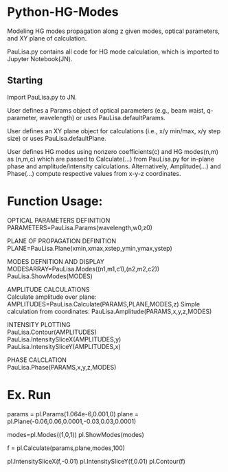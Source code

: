 # Python-HG-Modes
Modeling HG modes propagation along z given modes, optical parameters, and XY plane of calculation.

PauLisa.py contains all code for HG mode calculation, which is imported to Jupyter Notebook(JN).

## Starting
Import PauLisa.py to JN.

User defines a Params object of optical parameters (e.g., beam waist, q-parameter, wavelength) or uses PauLisa.defaultParams.

User defines an XY plane object for calculations (i.e., x/y min/max, x/y step size) or uses PauLisa.defaultPlane.

User defines HG modes using nonzero coefficients(c) and HG modes(n,m) as (n,m,c) which are passed to Calculate(...) from PauLisa.py for in-plane phase and amplitude/intensity calculations. Alternatively, Amplitude(...) and Phase(...) compute respective values from x-y-z coordinates.


# Function Usage:
OPTICAL PARAMETERS DEFINITION     
 PARAMETERS=PauLisa.Params(wavelength,w0,z0)

PLANE OF PROPAGATION DEFINITION     
 PLANE=PauLisa.Plane(xmin,xmax,xstep,ymin,ymax,ystep) 

MODES DEFNITION AND DISPLAY     
 MODESARRAY=PauLisa.Modes((n1,m1,c1),(n2,m2,c2))     
 PauLisa.ShowModes(MODES) 

AMPLITUDE CALCULATIONS     
 Calculate amplitude over plane: AMPLITUDES=PauLisa.Calculate(PARAMS,PLANE,MODES,z) 
 Simple calculation from coordinates: PauLisa.Amplitude(PARAMS,x,y,z,MODES) 

INTENSITY PLOTTING     
 PauLisa.Contour(AMPLITUDES)     
 PauLisa.IntensitySliceX(AMPLITUDES,y)     
 PauLisa.IntensitySliceY(AMPLITUDES,x) 

PHASE CALCLATION     
 PauLisa.Phase(PARAMS,x,y,z,MODES) 

# Ex. Run
params = pl.Params(1.064e-6,0.001,0)
plane = pl.Plane(-0.06,0.06,0.0001,-0.03,0.03,0.0001)

modes=pl.Modes((1,0,1))
pl.ShowModes(modes)

f = pl.Calculate(params,plane,modes,100)

pl.IntensitySliceX(f,-0.01)
pl.IntensitySliceY(f,0.01)
pl.Contour(f)
